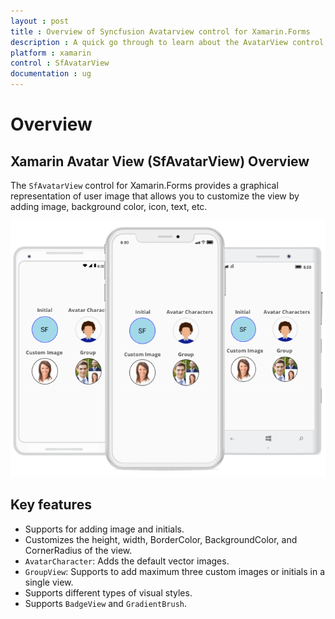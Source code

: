 ```yaml
---
layout : post
title : Overview of Syncfusion Avatarview control for Xamarin.Forms
description : A quick go through to learn about the AvatarView control and the key features available in it. 
platform : xamarin
control : SfAvatarView
documentation : ug
---
```


# Overview

## Xamarin Avatar View (SfAvatarView) Overview

The `SfAvatarView` control for Xamarin.Forms provides a graphical representation of user image that allows you to customize the view by adding image, background color, icon, text, etc.

![Xamarin.Forms SfAvataraview overview.](images/overview.png)

## Key features

* Supports for adding image and initials.
* Customizes the height, width, BorderColor, BackgroundColor, and CornerRadius of the view.
* `AvatarCharacter`: Adds the default vector images.
* `GroupView`: Supports to add maximum three custom images or initials in a single view.
* Supports different types of visual styles. 
* Supports `BadgeView` and `GradientBrush`.
